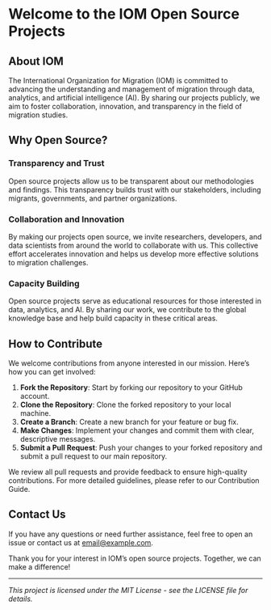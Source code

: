 <!--

**Here are some ideas to get you started:**

🙋‍♀️ A short introduction - what is your organization all about?
🌈 Contribution guidelines - how can the community get involved?
👩‍💻 Useful resources - where can the community find your docs? Is there anything else the community should know?
🍿 Fun facts - what does your team eat for breakfast?
🧙 Remember, you can do mighty things with the power of [Markdown](https://docs.github.com/github/writing-on-github/getting-started-with-writing-and-formatting-on-github/basic-writing-and-formatting-syntax)
-->

# Welcome to the IOM Open Source Projects

## About IOM

The International Organization for Migration (IOM) is committed to advancing the understanding and management of migration through data, analytics, and artificial intelligence (AI). By sharing our projects publicly, we aim to foster collaboration, innovation, and transparency in the field of migration studies.

## Why Open Source?

### Transparency and Trust
Open source projects allow us to be transparent about our methodologies and findings. This transparency builds trust with our stakeholders, including migrants, governments, and partner organizations.

### Collaboration and Innovation
By making our projects open source, we invite researchers, developers, and data scientists from around the world to collaborate with us. This collective effort accelerates innovation and helps us develop more effective solutions to migration challenges.

### Capacity Building
Open source projects serve as educational resources for those interested in data, analytics, and AI. By sharing our work, we contribute to the global knowledge base and help build capacity in these critical areas.

## How to Contribute

We welcome contributions from anyone interested in our mission. Here’s how you can get involved:

1. **Fork the Repository**: Start by forking our repository to your GitHub account.
2. **Clone the Repository**: Clone the forked repository to your local machine.
3. **Create a Branch**: Create a new branch for your feature or bug fix.
4. **Make Changes**: Implement your changes and commit them with clear, descriptive messages.
5. **Submit a Pull Request**: Push your changes to your forked repository and submit a pull request to our main repository.

We review all pull requests and provide feedback to ensure high-quality contributions. For more detailed guidelines, please refer to our Contribution Guide.

## Contact Us

If you have any questions or need further assistance, feel free to open an issue or contact us at email@example.com.

Thank you for your interest in IOM’s open source projects. Together, we can make a difference!

---

*This project is licensed under the MIT License - see the LICENSE file for details.*
